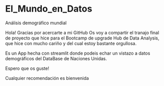 # El_Mundo_en_Datos
Análisis demográfico mundial

Hola! Gracias por acercarte a mi GitHub
Os voy a compartir el tranajo final de proyecto que hice para el Bootcamp de upgrade Hub de Data Analysis, que hice con mucho cariño y del cual estoy bastante orgullosa.

Es un App hecha con streamlit donde podeis echar un vistazo a datos demográficos del DataBase de Naciones Unidas.

Espero que os guste!

Cualquier recomendación es bienvenida
